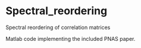 # Spectral_reordering

Spectral reordering of correlation matrices 

Matlab code implementing the included PNAS paper.
